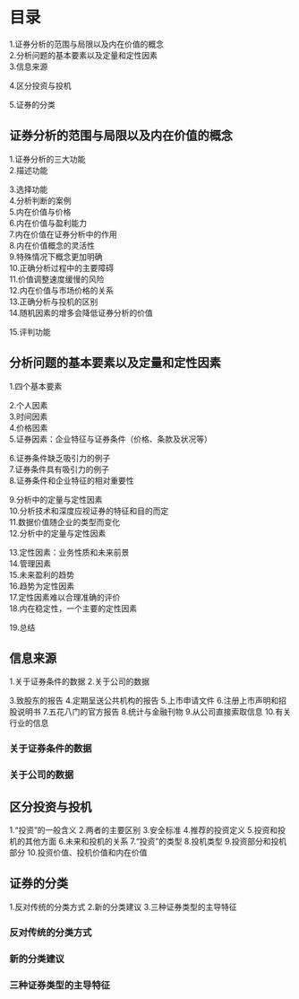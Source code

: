 
# 目录
1.证券分析的范围与局限以及内在价值的概念   
2.分析问题的基本要素以及定量和定性因素   
3.信息来源   

4.区分投资与投机   

5.证券的分类  


## 证券分析的范围与局限以及内在价值的概念 
1.证券分析的三大功能   
2.描述功能    

3.选择功能     
4.分析判断的案例   
5.内在价值与价格    
6.内在价值与盈利能力   
7.内在价值在证券分析中的作用    
8.内在价值概念的灵活性    
9.特殊情况下概念更加明确     
10.正确分析过程中的主要障碍    
11.价值调整速度缓慢的风险    
12.内在价值与市场价格的关系   
13.正确分析与投机的区别    
14.随机因素的增多会降低证券分析的价值     

15.评判功能   

## 分析问题的基本要素以及定量和定性因素
1.四个基本要素    

2.个人因素    
3.时间因素    
4.价格因素    
5.证券因素：企业特征与证券条件（价格、条款及状况等）  

6.证券条件缺乏吸引力的例子    
7.证券条件具有吸引力的例子    
8.证券条件和企业特征的相对重要性   

9.分析中的定量与定性因素    
10.分析技术和深度应视证券的特征和目的而定    
11.数据价值随企业的类型而变化   
12.分析中的定量与定性因素    

13.定性因素：业务性质和未来前景    
14.管理因素    
15.未来盈利的趋势    
16.趋势为定性因素   
17.定性因素难以合理准确的评价   
18.内在稳定性，一个主要的定性因素   

19.总结   

## 信息来源
1.关于证券条件的数据
2.关于公司的数据

3.致股东的报告
4.定期呈送公共机构的报告
5.上市申请文件
6.注册上市声明和招股说明书
7.五花八门的官方报告
8.统计与金融刊物
9.从公司直接索取信息
10.有关行业的信息

### 关于证券条件的数据
### 关于公司的数据

## 区分投资与投机  
1.“投资”的一般含义
2.两者的主要区别
3.安全标准
4.推荐的投资定义
5.投资和投机的其他方面
6.未来和投机的关系
7.“投资”的类型
8.投机类型
9.投资部分和投机部分
10.投资价值、投机价值和内在价值

## 证券的分类
1.反对传统的分类方式
2.新的分类建议
3.三种证券类型的主导特征

### 反对传统的分类方式
### 新的分类建议
### 三种证券类型的主导特征





